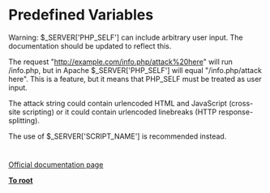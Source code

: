 # Predefined Variables





Warning: $_SERVER[&apos;PHP_SELF&apos;] can include arbitrary user input. The documentation should be updated to reflect this.

The request &quot;http://example.com/info.php/attack%20here&quot; will run /info.php, but in Apache $_SERVER[&apos;PHP_SELF&apos;] will equal &quot;/info.php/attack here&quot;. This is a feature, but it means that PHP_SELF must be treated as user input.

The attack string could contain urlencoded HTML and JavaScript (cross-site scripting) or it could contain urlencoded linebreaks (HTTP response-splitting).

The use of $_SERVER[&apos;SCRIPT_NAME&apos;] is recommended instead.

  

#

[Official documentation page](https://www.php.net/manual/en/reserved.variables.php)

**[To root](/README.md)**